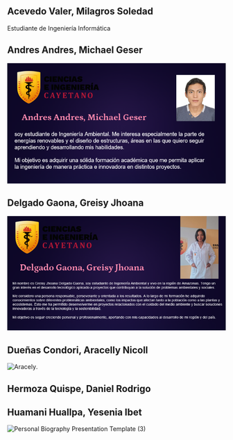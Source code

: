 ## Acevedo Valer, Milagros Soledad
Estudiante de Ingeniería Informática

## Andres Andres, Michael Geser
![Michael](/Imagenes/Andres1.png)

## Delgado Gaona, Greisy Jhoana
 ![Greisy](/Imagenes/delgado1.png)
 
## Dueñas Condori, Aracelly Nicoll
![Aracely](/Imagenes/ARAÑA.png).

## Hermoza Quispe, Daniel Rodrigo
## Huamani Huallpa, Yesenia Ibet 

<img width="1920" height="1080" alt="Personal Biography Presentation Template (3)" src="https://github.com/user-attachments/assets/c650c82e-d3d3-43f4-8b95-2d092bee53b7" />



 

